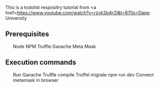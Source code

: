 This is a todolist respositry tutorial from <a href=https://www.youtube.com/watch?v=rzvk2kdjr2I&t=870s>Dapp University</a>

<H2>Prerequisites</H2>
<ul>
Node
NPM
Truffle
Ganache
Meta Mask
</ul>
<H2> Execution commands </H2>
<ul>
Run Ganache
Truffle compile
Truffel migrate
npm run dev
Connect metamask in browser
</ul>

